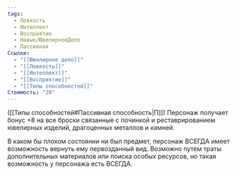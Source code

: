 ```yaml
---
tags:
  - Ловкость
  - Интеллект
  - Восприятие
  - Навык/ЮвелирноеДело
  - Пассивная
Ссылки:
  - "[[Ювелирное дело]]"
  - "[[Ловкость]]"
  - "[[Интеллект]]"
  - "[[Восприятие]]"
  - "[[Типы способностей]]"
Стоимость: "20"
---
```

([[Типы способностей#Пассивная способность|П]]) Персонаж получает бонус +8 на все броски связанные с починкой и реставрированием ювелирных изделий, драгоценных металлов и камней.

В каком бы плохом состоянии ни был предмет, персонаж ВСЕГДА имеет возможность вернуть ему первозданный вид. Возможно путем траты дополнительных материалов или поиска особых ресурсов, но такая возможность у персонажа есть ВСЕГДА.